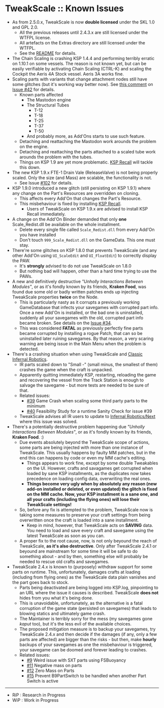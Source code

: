 # TweakScale :: Known Issues

* As from 2.5.0.x, TweakScale is now **double licensed** under the SKL 1.0 and GPL 2.0.
	+ All the previous releases until 2.4.3.x are still licensed under the WTFPL license.
	+ All artefacts on the Extras directory are still licensed under the WTFPL.
	+ See the [README](./README.md) for details.
* The Chain Scaling is crashing KSP 1.4.4 and performing terribly erratic on 1.10.1 on some vessels. The reason is not known yet, but can be easily verifiable by activating Chain Scaling (CTRL-K) and scaling the Cockpit the Aeris 4A Stock vessel. Aeris 3A works fine.
* Scaling parts with variants that change attachment nodes still have some glitches (but it's working way better now). See [this comment](https://github.com/net-lisias-ksp/TweakScale/issues/42#issuecomment-726428889) on [Issue #42](https://github.com/net-lisias-ksp/TweakScale/issues/42) for details.
	+ Known parts affected
		- The Mastodon engine
		- The Structural Tubes
			- T-12
			- T-18
			- T-25
			- T-37
			- T-50
		- And probably more, as Add'Ons starts to use such feature. 
	+ Detaching and reattaching the Mastodon work arounds the problem on the engine.
	+ Detaching and reattaching the parts attached to a scaled tube work arounds the problem with the tubes.
	+ Things on KSP 1.9 are yet more problematic. [KSP Recall](https://github.com/net-lisias-ksp/KSP-Recall/issues/9) will tackle this down.
* The new KSP 1.9.x FTE-1 Drain Vale (ReleaseValve) is not being properly scaled. Only the size (and Mass) are scalable, the functionality is not.
	+ See Issue [#102](https://github.com/net-lisias-ksp/TweakScale/issues/102) for details. 
* KSP 1.9.0 introduced a new glitch (still persisting on KSP 1.9.1) where any change on the Part's Resources are overridden on cloning.
	+ This affects every Add'On that changes the Part's Resource.
	+ This misbehaviour is fixed by installing [KSP Recall](https://forum.kerbalspaceprogram.com/index.php?/topic/192048-*).
		- Users of TweakScale on KSP 1.9.x are advised to install KSP Recall immediately. 
* A change on the Add'On Binder demanded that only **one** Scale_Redist.dll be available on the whole installment.
	+ Delete every single file called `Scale_Redist.dll` from every Add'On you have installed
	+ Don't touch `999_Scale_Redist.dll` on the GameData. This one must stay.
* There're some glitches on KSP 1.8.0 that prevents TweakScale (and any other Add'On using `UI_ScaleEdit` and `UI_FloatEdit`) to correctly display the PAW.
	+ It's **strongly** advised to do not use TweakScale on 1.8.0
	+ But nothing bad will happen, other than a hard time trying to use the PAWs.
* A new and definitively destructive *"Unholly Interactions Between Modules"*, or as it's fondly known by its friends, **Kraken Food**, was found due some old or badly written patches ends up injecting TweakScale properties **twice** on the Node.
	+ This is particularly nasty as it corrupts a previously working GameDatabase that infects your savegames with corrupted part info. Once a new Add'On is installed, or the bad one is uninstalled, suddenly all your savegames with the old, corrupted part info became broken. See details on the [Issue #34](https://github.com/net-lisias-ksp/TweakScale/issues/34).
	+ This was considered **FATAL** as previously perfectly fine parts became corrupted by installing a rogue Patch, that can so be uninstalled later ruining savegames. By that reason, a very scaring warning are being issue in the Main Menu when the problem is detected.
* There's a crashing situation when using TweakScale and [Classic Infernal Robotics](https://github.com/MagicSmokeIndustries/InfernalRobotics).
	+ IR parts scaled down to "Small -" (small minus, the smallest of them) crashes the game when the craft is unpacked.
	+ Apparently quitting immediately KSP, restarting, reloading the game and recovering the vessel from the Track Station is enough to salvage the savegame - but more tests are needed to be sure of that.
	+ Related issues:
		- [#39](https://github.com/net-lisias-ksp/TweakScale/issues/39) Game Crash when scaling some third party parts to the minimum
		- [#40](https://github.com/net-lisias-ksp/TweakScale/issues/40) Feasibility Study for a runtime Sanity Check for issue #39
	+ TweakScale advises all IR users to update to [Infernal Robotics/Next](https://github.com/meirumeiru/InfernalRobotics) where this issue was solved.
* There's a potentially destructive problem happening due *"Unholly Interactions Between Modules"*, or as it's fondly known by its friends, **Kraken Food**. :)
	+ Due events absolutely beyond the TweakScale scope of actions,  some parts are being injected with more than one instance of TweakScale. This usually happens by faulty MM patches, but in the end this can happens by code or even my MM cache's editing.
		- Things appears to work fine, except by some double Tweakables on the UI. However, crafts and savagames get corrupted when loaded by sane KSP installments, as the duplicates now takes precedence on loading config data, overwriting the real ones.
		- **Things become very ugly when by absolutely any reason (new add-on installed or deleted, or even updated) the glitch is fixed on the MM cache. Now, your KSP installment is a sane one, and all your crafts (including the flying ones) will lose their TweakScale settings!**
	+ So, before any fix is attempted to the problem, TweakScale now is taking some measures to preserve your craft settings from being overwritten once the craft is loaded into a sane installment.
		- Keep in mind, however, that TweakScale acts on **SAVING** data. You need to load and save every craft and savegame using the latest TweakScale as soon as you can. 
	+ A proper fix to the root cause, now, is not only beyound the reach of TweakScale, **as it's also destructive**. Only after TweakScale 2.4.1 or beyound are mainstream for some time it will be safe to do something about - and by then, something else will probably be needed to rescue old crafts and savegames. 
* TweakScale 2.4.x is known to (purposely) withdraw support for some parts on runtime. This, unfortunately, damages crafts at loading (including from flying ones) as the TweakScale data plain vanishes and the part goes back to stock.
	+ Parts being deactivated are being logged into KSP.log, pinpointing to an URL where the issue it causes is described. TweakScale **does not** hides from you what it's being done.
	+ This is unavoidable, unfortunately, as the alternative is a fatal corruption of the game state (persisted on savegames) that leads to blowing statics and ultimately game crash.
	+ The Maintainer is terribly sorry for the mess (my savegames gone *kaput* too), but it's the less evil of the available choices.
	+ The proposed mitigation measure is to backup your savegames, try TweakScale 2.4.x and then decide if the damages (if any, only a few parts are affected) are bigger than the risks - but then, make **hourly** backups of your savegames as one the misbehaviour is triggered, your savegame can be doomed and forever leading to crashes.
	+ Related issues:
		- [#9](https://github.com/net-lisias-ksp/TweakScale/issues/9) Weird issue with SXT parts using FSBuoyancy
		- [#11](https://github.com/net-lisias-ksp/TweakScale/issues/11) Negative mass on parts
		- [#12](https://github.com/net-lisias-ksp/TweakScale/issues/12) Zero Mass on Parts
		- [#15](https://github.com/net-lisias-ksp/TweakScale/issues/15) Prevent B9PartSwitch to be handled when another Part Switch is active

- - -

* RiP : Research in Progress
* WiP : Work in Progress
